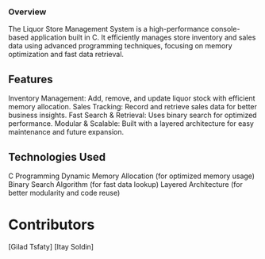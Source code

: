 ### Overview
The Liquor Store Management System is a high-performance console-based application built in C. It efficiently manages store inventory and sales data using advanced programming techniques, focusing on memory optimization and fast data retrieval.

## Features
Inventory Management: Add, remove, and update liquor stock with efficient memory allocation.
Sales Tracking: Record and retrieve sales data for better business insights.
Fast Search & Retrieval: Uses binary search for optimized performance.
Modular & Scalable: Built with a layered architecture for easy maintenance and future expansion.

## Technologies Used
C Programming
Dynamic Memory Allocation (for optimized memory usage)
Binary Search Algorithm (for fast data lookup)
Layered Architecture (for better modularity and code reuse)

# Contributors
[Gilad Tsfaty]
[Itay Soldin]
